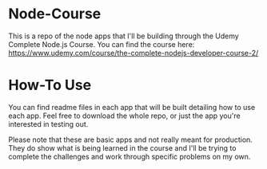 # Node-Course
This is a repo of the node apps that I'll be building through the Udemy Complete Node.js Course.
You can find the course here: https://www.udemy.com/course/the-complete-nodejs-developer-course-2/

# How-To Use

You can find readme files in each app that will be built detailing how to use each app.
Feel free to download the whole repo, or just the app you're interested in testing out.

Please note that these are basic apps and not really meant for production. 
They do show what is being learned in the course and I'll be trying to complete the challenges and work through specific problems on my own.